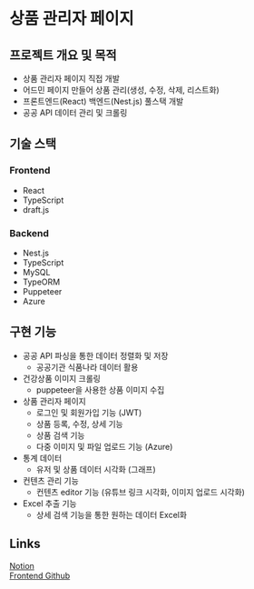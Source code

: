 # 상품 관리자 페이지

## 프로젝트 개요 및 목적

- 상품 관리자 페이지 직접 개발
- 어드민 페이지 만들어 상품 관리(생성, 수정, 삭제, 리스트화)
- 프론트엔드(React) 백엔드(Nest.js) 풀스택 개발
- 공공 API 데이터 관리 및 크롤링

## 기술 스택

### Frontend

- React
- TypeScript
- draft.js

### Backend

- Nest.js
- TypeScript
- MySQL
- TypeORM
- Puppeteer
- Azure

## 구현 기능

- 공공 API 파싱을 통한 데이터 정렬화 및 저장
  - 공공기관 식품나라 데이터 활용
- 건강상품 이미지 크롤링
  - puppeteer을 사용한 상품 이미지 수집
- 상품 관리자 페이지
  - 로그인 및 회원가입 기능 (JWT)
  - 상품 등록, 수정, 상세 기능
  - 상품 검색 기능
  - 다중 이미지 및 파일 업로드 기능 (Azure)
- 통계 데이터
  - 유저 및 상품 데이터 시각화 (그래프)
- 컨텐츠 관리 기능
  - 컨텐츠 editor 기능 (유튜브 링크 시각화, 이미지 업로드 시각화)
- Excel 추출 기능
  - 상세 검색 기능을 통한 원하는 데이터 Excel화

## Links

[Notion](https://concrete-bulb-957.notion.site/a6abcc1204e64a2d87b714e669d93858)  
[Frontend Github](https://github.com/eunchong2lee/PrdAdmin_Frontend)
